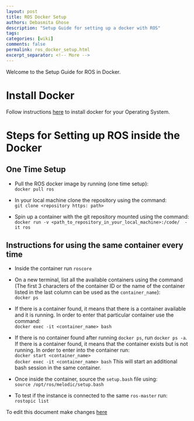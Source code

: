 ```yaml
---
layout: post
title: ROS Docker Setup
authors: Debasmita Ghose
description: "Setup Guide for setting up a docker with ROS"
tags: 
categories: [wiki]
comments: false
permalink: ros_docker_setup.html
excerpt_separator: <!-- More -->
---
```


Welcome to the Setup Guide for ROS in Docker. 

<!-- More -->


# Install Docker
Follow instructions [here](https://docs.docker.com/get-docker/) to install docker for your Operating System. 

# Steps for Setting up ROS inside the Docker

## One Time Setup

- Pull the ROS docker image by running (one time setup):  
`docker pull ros`

- In your local machine clone the repository using the command:  
`git clone <repository https: path>`

- Spin up a container with the git repository mounted using the command:  
`docker run -v <path_to_repository_in_your_local_machine>:/code/  -it ros`

## Instructions for using the same container every time

- Inside the container run `roscore`
 
- On a new terminal, list all the available containers using the command (The first 3 characters of the container ID or the name of the container listed in the last column can be used as the `container_name`):  
`docker ps`

- If there is a container found, it means that there is a container available and it is running. In order to enter that particular container use the command:   
`docker exec -it <container_name> bash`

- If there is no container found after running `docker ps`, run `docker ps -a`. If there is a container found, it means that the container exists but is not running. In order to enter into the container run:  
`docker start <container_name>`   
`docker exec -it <container_name> bash`
This will start an additional bash session in the same container.    

- Once inside the container, source the `setup.bash` file using:  
`source /opt/ros/melodic/setup.bash`

- To test if the instance is connected to the same `ros-master` run:  
`rostopic list`



To edit this document make changes [here](https://github.com/ScazLab/ScazLab.github.io/blob/master/_posts/2020-05-18-ROS-Docker-Setup.md)


